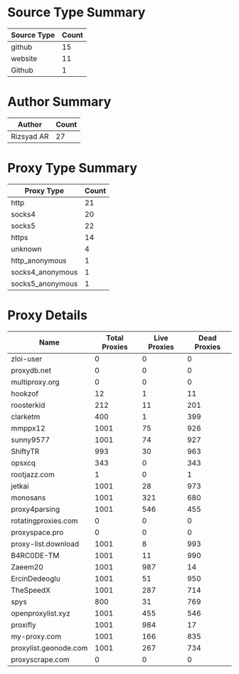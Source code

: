 # Source Type Summary

| Source Type | Count |
|-------------|-------|
| github | 15 |
| website | 11 |
| Github | 1 |


# Author Summary

| Author | Count |
|--------|-------|
| Rizsyad AR | 27 |


# Proxy Type Summary

| Proxy Type | Count |
|------------|-------|
| http | 21 |
| socks4 | 20 |
| socks5 | 22 |
| https | 14 |
| unknown | 4 |
| http_anonymous | 1 |
| socks4_anonymous | 1 |
| socks5_anonymous | 1 |


# Proxy Details

| Name | Total Proxies | Live Proxies | Dead Proxies |
|------|---------------|--------------|---------------|
| zloi-user | 0 | 0 | 0 |
| proxydb.net | 0 | 0 | 0 |
| multiproxy.org | 0 | 0 | 0 |
| hookzof | 12 | 1 | 11 |
| roosterkid | 212 | 11 | 201 |
| clarketm | 400 | 1 | 399 |
| mmppx12 | 1001 | 75 | 926 |
| sunny9577 | 1001 | 74 | 927 |
| ShiftyTR | 993 | 30 | 963 |
| opsxcq | 343 | 0 | 343 |
| rootjazz.com | 1 | 0 | 1 |
| jetkai | 1001 | 28 | 973 |
| monosans | 1001 | 321 | 680 |
| proxy4parsing | 1001 | 546 | 455 |
| rotatingproxies.com | 0 | 0 | 0 |
| proxyspace.pro | 0 | 0 | 0 |
| proxy-list.download | 1001 | 8 | 993 |
| B4RC0DE-TM | 1001 | 11 | 990 |
| Zaeem20 | 1001 | 987 | 14 |
| ErcinDedeoglu | 1001 | 51 | 950 |
| TheSpeedX | 1001 | 287 | 714 |
| spys | 800 | 31 | 769 |
| openproxylist.xyz | 1001 | 455 | 546 |
| proxifly | 1001 | 984 | 17 |
| my-proxy.com | 1001 | 166 | 835 |
| proxylist.geonode.com | 1001 | 267 | 734 |
| proxyscrape.com | 0 | 0 | 0 |

